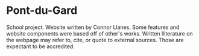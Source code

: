 # Pont-du-Gard
School project. Website written by Connor Llanes. Some features and website components were based off of other's works. Written lliterature on the webpage may refer to, cite, or quote to external sources. Those are expectant to be accredited. 
